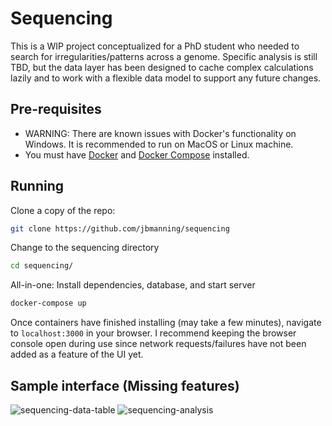 # Sequencing

This is a WIP project conceptualized for a PhD student who needed to search for irregularities/patterns across a genome. Specific analysis is still TBD, but the data layer has been designed to cache complex calculations lazily and to work with a flexible data model to support any future changes.

## Pre-requisites

- WARNING: There are known issues with Docker's functionality on Windows. It is recommended to run on MacOS or Linux machine.
- You must have [Docker](https://docs.docker.com/docker-for-windows/) and [Docker Compose](https://docs.docker.com/compose/install/) installed.

## Running

Clone a copy of the repo:

```bash
git clone https://github.com/jbmanning/sequencing
```

Change to the sequencing directory

```bash
cd sequencing/
```

All-in-one: Install dependencies, database, and start server

```bash
docker-compose up
```

Once containers have finished installing (may take a few minutes), navigate to `localhost:3000` in your browser. I recommend keeping the browser console open during use since network requests/failures have not been added as a feature of the UI yet.

## Sample interface (Missing features)

![sequencing-data-table](https://user-images.githubusercontent.com/11013297/55007662-cdab4180-4fad-11e9-9389-a6f2818863ab.png)
![sequencing-analysis](https://user-images.githubusercontent.com/11013297/55007723-e9aee300-4fad-11e9-997c-8126f483e19a.png)
